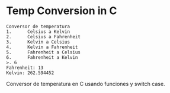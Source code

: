 # Temp Conversion in C

```
Conversor de temperatura
1.      Celsius a Kelvin
2.      Celsius a Fahrenheit
3.      Kelvin a Celsius
4.      Kelvin a Fahrenheit
5.      Fahrenheit a Celsius
6.      Fahrenheit a Kelvin
>. 6
Fahrenheit: 13
Kelvin: 262.594452
```

Conversor de temperatura en C usando funciones y switch case.